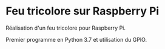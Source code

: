 # Feu tricolore sur Raspberry Pi
Réalisation d'un feu tricolore pour Raspberry Pi.

Premier programme en Python 3.7 et utilisation du GPIO.
